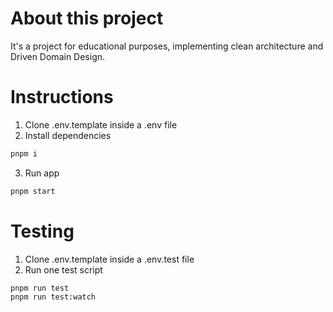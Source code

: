 # About this project
It's a project for educational purposes, implementing clean architecture and Driven Domain Design.

# Instructions
1. Clone .env.template inside a .env file
2. Install dependencies
```bash
pnpm i
```
3. Run app
```bash
pnpm start
```

# Testing
1. Clone .env.template inside a .env.test file
3. Run one test script
```bash
pnpm run test
pnpm run test:watch
```